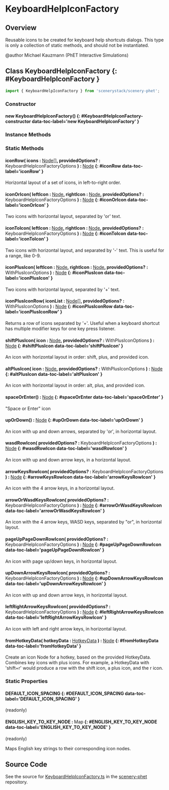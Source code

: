 # KeyboardHelpIconFactory

## Overview

Reusable icons to be created for keyboard help shortcuts dialogs.
This type is only a collection of static methods, and should not be instantiated.

@author Michael Kauzmann (PhET Interactive Simulations)

## Class KeyboardHelpIconFactory {: #KeyboardHelpIconFactory }


```js
import { KeyboardHelpIconFactory } from 'scenerystack/scenery-phet';
```
### Constructor

#### new KeyboardHelpIconFactory() {: #KeyboardHelpIconFactory-constructor data-toc-label='new KeyboardHelpIconFactory' }

### Instance Methods



### Static Methods

#### iconRow( icons : <span style="font-weight: 400;">[Node](../scenery/Node.md)[]</span>, providedOptions? : <span style="font-weight: 400;">KeyboardHelpIconFactoryOptions</span> ) : <span style="font-weight: 400;">[Node](../scenery/Node.md)</span> {: #iconRow data-toc-label='iconRow' }

Horizontal layout of a set of icons, in left-to-right order.

#### iconOrIcon( leftIcon : <span style="font-weight: 400;">[Node](../scenery/Node.md)</span>, rightIcon : <span style="font-weight: 400;">[Node](../scenery/Node.md)</span>, providedOptions? : <span style="font-weight: 400;">KeyboardHelpIconFactoryOptions</span> ) : <span style="font-weight: 400;">[Node](../scenery/Node.md)</span> {: #iconOrIcon data-toc-label='iconOrIcon' }

Two icons with horizontal layout, separated by 'or' text.

#### iconToIcon( leftIcon : <span style="font-weight: 400;">[Node](../scenery/Node.md)</span>, rightIcon : <span style="font-weight: 400;">[Node](../scenery/Node.md)</span>, providedOptions? : <span style="font-weight: 400;">KeyboardHelpIconFactoryOptions</span> ) : <span style="font-weight: 400;">[Node](../scenery/Node.md)</span> {: #iconToIcon data-toc-label='iconToIcon' }

Two icons with horizontal layout, and separated by '-' text. This is useful for a range, like 0-9.

#### iconPlusIcon( leftIcon : <span style="font-weight: 400;">[Node](../scenery/Node.md)</span>, rightIcon : <span style="font-weight: 400;">[Node](../scenery/Node.md)</span>, providedOptions? : <span style="font-weight: 400;">WithPlusIconOptions</span> ) : <span style="font-weight: 400;">[Node](../scenery/Node.md)</span> {: #iconPlusIcon data-toc-label='iconPlusIcon' }

Two icons with horizontal layout, separated by '+' text.

#### iconPlusIconRow( iconList : <span style="font-weight: 400;">[Node](../scenery/Node.md)[]</span>, providedOptions? : <span style="font-weight: 400;">WithPlusIconOptions</span> ) : <span style="font-weight: 400;">[Node](../scenery/Node.md)</span> {: #iconPlusIconRow data-toc-label='iconPlusIconRow' }

Returns a row of icons separated by '+'. Useful when a keyboard shortcut has multiple modifier keys for one
key press listener.

#### shiftPlusIcon( icon : <span style="font-weight: 400;">[Node](../scenery/Node.md)</span>, providedOptions? : <span style="font-weight: 400;">WithPlusIconOptions</span> ) : <span style="font-weight: 400;">[Node](../scenery/Node.md)</span> {: #shiftPlusIcon data-toc-label='shiftPlusIcon' }

An icon with horizontal layout in order: shift, plus, and provided icon.

#### altPlusIcon( icon : <span style="font-weight: 400;">[Node](../scenery/Node.md)</span>, providedOptions? : <span style="font-weight: 400;">WithPlusIconOptions</span> ) : <span style="font-weight: 400;">[Node](../scenery/Node.md)</span> {: #altPlusIcon data-toc-label='altPlusIcon' }

An icon with horizontal layout in order: alt, plus, and provided icon.

#### spaceOrEnter() : <span style="font-weight: 400;">[Node](../scenery/Node.md)</span> {: #spaceOrEnter data-toc-label='spaceOrEnter' }

"Space or Enter" icon

#### upOrDown() : <span style="font-weight: 400;">[Node](../scenery/Node.md)</span> {: #upOrDown data-toc-label='upOrDown' }

An icon with up and down arrows, separated by 'or', in horizontal layout.

#### wasdRowIcon( providedOptions? : <span style="font-weight: 400;">KeyboardHelpIconFactoryOptions</span> ) : <span style="font-weight: 400;">[Node](../scenery/Node.md)</span> {: #wasdRowIcon data-toc-label='wasdRowIcon' }

An icon with up and down arrow keys, in a horizontal layout.

#### arrowKeysRowIcon( providedOptions? : <span style="font-weight: 400;">KeyboardHelpIconFactoryOptions</span> ) : <span style="font-weight: 400;">[Node](../scenery/Node.md)</span> {: #arrowKeysRowIcon data-toc-label='arrowKeysRowIcon' }

An icon with the 4 arrow keys, in a horizontal layout.

#### arrowOrWasdKeysRowIcon( providedOptions? : <span style="font-weight: 400;">KeyboardHelpIconFactoryOptions</span> ) : <span style="font-weight: 400;">[Node](../scenery/Node.md)</span> {: #arrowOrWasdKeysRowIcon data-toc-label='arrowOrWasdKeysRowIcon' }

An icon with the 4 arrow keys, WASD keys, separated by "or", in horizontal layout.

#### pageUpPageDownRowIcon( providedOptions? : <span style="font-weight: 400;">KeyboardHelpIconFactoryOptions</span> ) : <span style="font-weight: 400;">[Node](../scenery/Node.md)</span> {: #pageUpPageDownRowIcon data-toc-label='pageUpPageDownRowIcon' }

An icon with page up/down keys, in horizontal layout.

#### upDownArrowKeysRowIcon( providedOptions? : <span style="font-weight: 400;">KeyboardHelpIconFactoryOptions</span> ) : <span style="font-weight: 400;">[Node](../scenery/Node.md)</span> {: #upDownArrowKeysRowIcon data-toc-label='upDownArrowKeysRowIcon' }

An icon with up and down arrow keys, in horizontal layout.

#### leftRightArrowKeysRowIcon( providedOptions? : <span style="font-weight: 400;">KeyboardHelpIconFactoryOptions</span> ) : <span style="font-weight: 400;">[Node](../scenery/Node.md)</span> {: #leftRightArrowKeysRowIcon data-toc-label='leftRightArrowKeysRowIcon' }

An icon with left and right arrow keys, in horizontal layout.

#### fromHotkeyData( hotkeyData : <span style="font-weight: 400;">[HotkeyData](../scenery/HotkeyData.md)</span> ) : <span style="font-weight: 400;">[Node](../scenery/Node.md)</span> {: #fromHotkeyData data-toc-label='fromHotkeyData' }

Create an icon Node for a hotkey, based on the provided HotkeyData. Combines key icons with plus icons.
For example, a HotkeyData with 'shift+r' would produce a row with the shift icon, a plus icon, and the r icon.

### Static Properties

#### DEFAULT_ICON_SPACING {: #DEFAULT_ICON_SPACING data-toc-label='DEFAULT_ICON_SPACING' }

(readonly)

#### ENGLISH_KEY_TO_KEY_NODE : <span style="font-weight: 400;">Map</span> {: #ENGLISH_KEY_TO_KEY_NODE data-toc-label='ENGLISH_KEY_TO_KEY_NODE' }

(readonly)

Maps English key strings to their corresponding icon nodes.



## Source Code

See the source for [KeyboardHelpIconFactory.ts](https://github.com/phetsims/scenery-phet/blob/main/js/keyboard/help/KeyboardHelpIconFactory.ts) in the [scenery-phet](https://github.com/phetsims/scenery-phet) repository.
